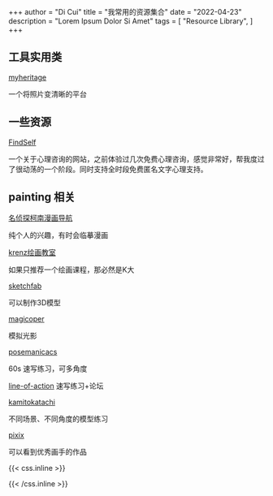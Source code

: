 +++
author = "Di Cui"
title = "我常用的资源集合"
date = "2022-04-23"
description = "Lorem Ipsum Dolor Si Amet"
tags = [
    "Resource Library",
]
+++



## 工具实用类

[myheritage]()

一个将照片变清晰的平台

## 一些资源

[FindSelf](https://www.findself.org/#/talk)

一个关于心理咨询的网站，之前体验过几次免费心理咨询，感觉非常好，帮我度过了很动荡的一个阶段。同时支持全时段免费匿名文字心理支持。


## painting 相关

[名侦探柯南漫画导航](https://tieba.baidu.com/p/3383251367?p_tk=184767xqGQiUCvGUQ905bahTflLargmIrpA2i%2FNeeIWo1WnjMprLBiRdwQ34owrsIfkt1bJwWmpCXnIIHDwR5bEzpXzkjHOGpFiCMV1pybBPo144Yl63PG3kDawTPHVCL7flQh1I281%2BQ9DHiGhMCht8pw%3D%3D&p_timestamp=1674630601&p_sign=7cb3b1d6d25a438b2125ae2acda93aa5&p_signature=7cb3b1d6d25a438b2125ae2acda93aa5&__pc2ps_ab=184767xqGQiUCvGUQ905bahTflLargmIrpA2i%2FNeeIWo1WnjMprLBiRdwQ34owrsIfkt1bJwWmpCXnIIHDwR5bEzpXzkjHOGpFiCMV1pybBPo144Yl63PG3kDawTPHVCL7flQh1I281%2BQ9DHiGhMCht8pw%3D%3D|1674630601|7cb3b1d6d25a438b2125ae2acda93aa5|7cb3b1d6d25a438b2125ae2acda93aa5&red_tag=0602369799)

纯个人的兴趣，有时会临摹漫画

[krenz绘画教室](https://krenz.art/)

如果只推荐一个绘画课程，那必然是K大

[sketchfab](https://sketchfab.com/)

可以制作3D模型

[magicoper](https://magicposer.com/)

模拟光影

[posemanicacs](https://www.posemaniacs.com/zh-Hans)

60s 速写练习，可多角度

[line-of-action](https://line-of-action.com/zh)
速写练习+论坛

[kamitokatachi](https://www.kamitokatachi.com/)

不同场景、不同角度的模型练习

[pixix](https://www.pixiv.net/)

可以看到优秀画手的作品



{{< css.inline >}}

<style>
.canon { background: white; width: 100%; height: auto; }
</style>

{{< /css.inline >}}
